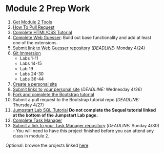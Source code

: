 # Module 2 Prep Work

1. [Get Module 2 Tools](details/tools.md)
1. [How To Pull Request](https://yangsu.github.io/pull-request-tutorial/)
1. [Complete HTML/CSS Tutorial](details/html-css.md)
1. [Complete Web Guesser](http://tutorials.jumpstartlab.com/projects/web_guesser.html): Build out base functionality and add at least one of the extensions.
1. [Submit link to Web Guesser repository](https://goo.gl/forms/L0HUSXdK52WkRIoO2) (*DEADLINE:* Monday 4/24)
1. [Git Immersion](http://gitimmersion.com/)
    * Labs 1-11
    * Labs 14-15
    * Lab 19
    * Labs 24-30
    * Labs 36-44
1. [Create a personal site](details/personal-site.md)
1. [Submit links to your personal site](https://goo.gl/forms/UdFhCeNDacjKo5JF2) (*DEADLINE:* Wednesday 4/26)
1. [Fork and complete the Bootstrap tutorial](https://github.com/s-espinosa/bootstrap_tutorial)
1. Submit a pull request to the Bootstrap tutorial repo (*DEADLINE:* Thursday 4/27)
1. [Jumpstart Lab SQL Tutorial](http://tutorials.jumpstartlab.com/topics/sql/fundamental_sql.html) **Do not complete the Sequel tutorial linked at the bottom of the Jumpstart Lab page.**
1. [Complete Task Manager](https://github.com/s-espinosa/task_manager_redux)
1. [Submit a link to your Task Manager repository](https://github.com/turingschool/ruby-submissions/blob/master/1701-b/2module/intermission_work/task_manager.md) (*DEADLINE:* Sunday 4/30) - You will need to have this project finished before you can attend any class in module 2.

Optional: browse the projects linked [here](details/additional.md)
